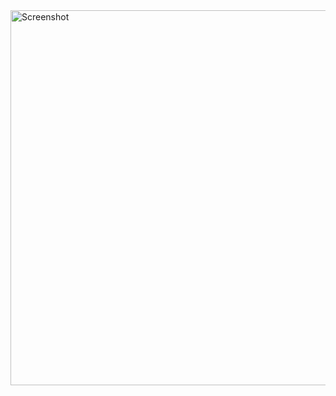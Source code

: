 <img width="600" alt="Screenshot" src="https://github.com/user-attachments/assets/e9405117-75db-4ea5-a9d4-40875e02d613" />
